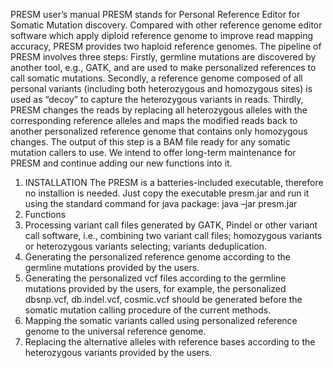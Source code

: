 PRESM user’s manual
PRESM stands for Personal Reference Editor for Somatic Mutation discovery. Compared with other reference genome editor software which apply diploid reference genome to improve read mapping accuracy, PRESM provides two haploid reference genomes. The pipeline of PRESM involves three steps: Firstly, germline mutations are discovered by another tool, e.g., GATK, and are used to make personalized references to call somatic mutations. Secondly, a reference genome composed of all personal variants (including both heterozygous and homozygous sites) is used as “decoy” to capture the heterozygous variants in reads. Thirdly, PRESM changes the reads by replacing all heterozygous alleles with the corresponding reference alleles and maps the modified reads back to another personalized reference genome that contains only homozygous changes. The output of this step is a BAM file ready for any somatic mutation callers to use. We intend to offer long-term maintenance for PRESM and continue adding our new functions into it.
1.	INSTALLATION
The PRESM is a batteries-included executable, therefore no installion is needed. Just copy the executable presm.jar and run it using the standard command for java package:
java –jar presm.jar
2.	Functions
1.	Processing variant call files generated by GATK, Pindel or other variant call software, i.e., combining two variant call files; homozygous variants or heterozygous variants selecting; variants deduplication.
2.	Generating the personalized reference genome according to the germline mutations provided by the users.
3.	Generating the personalized vcf files according to the germline mutations provided by the users, for example, the personalized dbsnp.vcf, db.indel.vcf, cosmic.vcf should be generated before the somatic mutation calling procedure of the current methods.
4.	Mapping the somatic variants called using personalized reference genome to the universal reference genome.
5.	Replacing the alternative alleles with reference bases according to the heterozygous variants provided by the users. 
